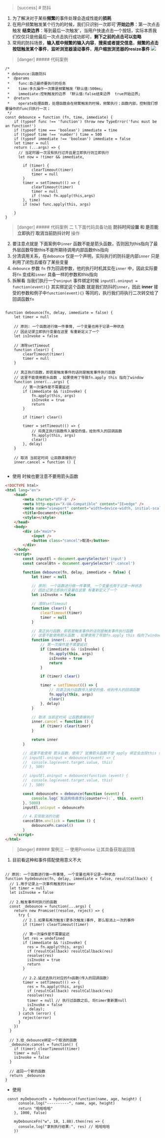 >[success] # 防抖
1. 为了解决对于某些**频繁**的事件处理会造成性能的**损耗**
2. 在用户频繁触发某个行为的时候，我们只识别一次即可'**开始边界**：第一次点击触发  **结束边界**：等到最后一次触发'，当用户快速点击一个按钮，实际本质我们仅仅只是他最后一次点击执行成功即可，**剩下之前的点击可以忽略**
3. 常用的防抖场景，**输入框中频繁的输入内容**，**搜索或者提交信息**，**频繁的点击按钮触发某个事件**，**监听浏览器滚动事件**，**用户缩放浏览器的resize事件**
![](images/screenshot_1663244220970.png)
>[danger] ##### 代码案例
~~~
/*
 * debounce:函数防抖
 *  @params
 *    func:自己最终要执行的任务
 *    time:多久操作一次算是频繁触发「默认值:500ms」
 *    immediate:控制触发的边界 「默认值:false结束边界  true开始边界」
 *  @return
 *    operate处理函数，处理函数会在频繁触发的时候，频繁执行；函数内部，控制我们想要操作的func只执行一次；
 */
const debounce = function (fn, time, immediate) {
    if (typeof func !== 'function') throw new TypeError('func must be an function!')
    if (typeof time === 'boolean') immediate = time
    if (typeof time !== 'number') time = 500
    if (typeof immediate !== 'boolean') immediate = false
    let timer = null
    return (...args) => {
      // 当定时器一次没有执行过并且是立即执行则立即执行
      let now = !timer && immediate,

        if (timer) {
            clearTimeout(timer)
            timer = null
        }
        timer = setTimeout(() => {
            clearTimeout(timer)
            timer = null
            if (!now) fn.apply(this,args)
        }, time)
        if (now) func.apply(this, args)

    }
}
~~~
>[danger] ##### 代码案例 二
1.下面代码具备功能 **防抖时间设置 和 是否能立即执行 取消当前防抖计时** 操作
2. 要注意点就是 下面案例中`inner` 函数不能是箭头函数，否则因为this指向了最外层函数导致this不是所期待调用内部函数this指向
3. 分清调用关系，在`debounce` 仅是一个声明，实际执行的防抖是内部`inner` 只是利用了闭包去缓存了某些变量
4. `debounce` 参数 `fn` 作为回调参数，他的执行时机其实在`inner` 中，因此实际要将`fn` 变成和`inner` 具备一样的参数和this指向
5. 拆解看 当我们执行一个`oninput` 事件绑定时候 `inputEl.oninput = function(event){}` 其实绑定这个函数 就是我们防抖的`inner`，因此 **inner** 接受的参数和例子中`function(event){}` 等同的，执行我们将执行二次转交给了回调函数`fn`



~~~

function debounce(fn, delay, immediate = false) {
	let timer = null

	// 原则: 一个函数进行做一件事情, 一个变量也用于记录一种状态
	// 因此记录立即执行变量在这里 有重新定义了一个
	let isInvoke = false

	// 清除setTimeout
	function clear() {
		clearTimeout(timer)
		timer = null
	}

	// 真正执行函数，即若是触发事件的话则是触发事件执行函数
	// 这里不能使用箭头函数 ，如果使用了导致fn.apply this 指向了window
	function inner(...args) {
		// 第一次操作是不需要延迟
		if (immediate && !isInvoke) {
			fn.apply(this, args)
			isInvoke = true
			return
		}

		if (timer) clear()

		timer = setTimeout(() => {
			// 将真正执行函数传入接受的值，给到传入的回调函数
			fn.apply(this, args)
			clear()
		}, delay)
	}

	// 取消 当前定时间 让函数直接执行
	inner.cancel = function () {
		
~~~
* 使用 时候也要注意不要用箭头函数
~~~html
<!DOCTYPE html>
<html lang="en">
	<head>
		<meta charset="UTF-8" />
		<meta http-equiv="X-UA-Compatible" content="IE=edge" />
		<meta name="viewport" content="width=device-width, initial-scale=1.0" />
		<title>Document</title>
		<style></style>
	</head>
	<body>
		<div id="main">
			<input />
			<button class="cancel">取消</button>
		</div>
	</body>
	<script>
		const inputEl = document.querySelector('input')
		const cancelBtn = document.querySelector('.cancel')

		function debounce(fn, delay, immediate = false) {
			let timer = null

			// 原则: 一个函数进行做一件事情, 一个变量也用于记录一种状态
			// 因此记录立即执行变量在这里 有重新定义了一个
			let isInvoke = false

			// 清除setTimeout
			function clear() {
				clearTimeout(timer)
				timer = null
			}

			// 真正执行函数，即若是触发事件的话则是触发事件执行函数
			// 这里不能使用箭头函数 ，如果使用了导致fn.apply this 指向了window
			function inner(...args) {
				// 第一次操作是不需要延迟
				if (immediate && !isInvoke) {
					fn.apply(this, args)
					isInvoke = true
					return
				}

				if (timer) clear()

				timer = setTimeout(() => {
					// 将真正执行函数传入接受的值，给到传入的回调函数
					fn.apply(this, args)
					clear()
				}, delay)
			}

			// 取消 当前定时间 让函数直接执行
			inner.cancel = function () {
				if (timer) clear(timer)
			}

			return inner
		}

		// 这里不能使用 箭头函数，使用了 犹豫箭头函数不受 apply 绑定会出现this 问题
		// inputEl.oninput = debounce((event) => {
		// 	console.log(event.target.value, this)
		// }, 500)

		// inputEl.oninput = debounce(function (event) {
		// 	console.log(event.target.value, this)
		// }, 500)

		const debounceFn = debounce(function (event) {
			console.log(`发送网络请求${counter++}:`, this, event)
		}, 5000)
		inputEl.oninput = debounceFn

		// 4.实现取消的功能
		cancelBtn.onclick = function () {
			debounceFn.cancel()
		}
	</script>
</html>

~~~
>[danger] ##### 案例三 -- 使用Promise 让其具备获取返回值
1. 目前看这种和事件搭配使用意义不大
~~~

// 原则: 一个函数进行做一件事情, 一个变量也用于记录一种状态
function hydebounce(fn, delay, immediate = false, resultCallback) {
  // 1.用于记录上一次事件触发的timer
  let timer = null
  let isInvoke = false

  // 2.触发事件时执行的函数
  const _debounce = function(...args) {
    return new Promise((resolve, reject) => {
      try {
        // 2.1.如果有再次触发(更多次触发)事件, 那么取消上一次的事件
        if (timer) clearTimeout(timer)

        // 第一次操作是不需要延迟
        let res = undefined
        if (immediate && !isInvoke) {
          res = fn.apply(this, args)
          if (resultCallback) resultCallback(res)
          resolve(res)
          isInvoke = true
          return
        }

        // 2.2.延迟去执行对应的fn函数(传入的回调函数)
        timer = setTimeout(() => {
          res = fn.apply(this, args)
          if (resultCallback) resultCallback(res)
          resolve(res)
          timer = null // 执行过函数之后, 将timer重新置null
          isInvoke = false
        }, delay);
      } catch (error) {
        reject(error)
      }
    })
  }

  // 3.给_debounce绑定一个取消的函数
  _debounce.cancel = function() {
    if (timer) clearTimeout(timer)
    timer = null
    isInvoke = false
  }

  // 返回一个新的函数
  return _debounce
}

~~~
* 使用
~~~
 const myDebounceFn = hydebounce(function(name, age, height) {
      console.log("----------", name, age, height)
      return "哈哈哈哈"
    }, 1000, false)

    myDebounceFn("w", 18, 1.88).then(res => {
      console.log("拿到执行结果:", res) // 哈哈哈哈
    })
~~~